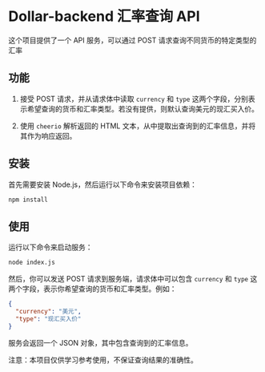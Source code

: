 # Dollar-backend 汇率查询 API

这个项目提供了一个 API 服务，可以通过 POST 请求查询不同货币的特定类型的汇率

## 功能

1. 接受 POST 请求，并从请求体中读取 `currency` 和 `type` 这两个字段，分别表示希望查询的货币和汇率类型。若没有提供，则默认查询美元的现汇买入价。

2. 使用 `cheerio` 解析返回的 HTML 文本，从中提取出查询到的汇率信息，并将其作为响应返回。

## 安装

首先需要安装 Node.js，然后运行以下命令来安装项目依赖：

```bash
npm install
```

## 使用

运行以下命令来启动服务：

```bash
node index.js
```

然后，你可以发送 POST 请求到服务端，请求体中可以包含 `currency` 和 `type` 这两个字段，表示你希望查询的货币和汇率类型。例如：

```json
{
  "currency": "美元",
  "type": "现汇买入价"
}
```

服务会返回一个 JSON 对象，其中包含查询到的汇率信息。

注意：本项目仅供学习参考使用，不保证查询结果的准确性。
